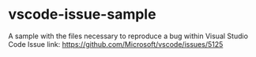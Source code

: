 # vscode-issue-sample
A sample with the files necessary to reproduce a bug within Visual Studio Code
Issue link: https://github.com/Microsoft/vscode/issues/5125
